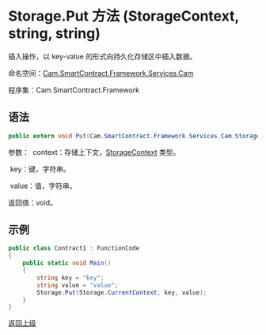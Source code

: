 # Storage.Put 方法 (StorageContext, string, string)

插入操作，以 key-value 的形式向持久化存储区中插入数据。

命名空间：[Cam.SmartContract.Framework.Services.Cam](../../Cam.md)

程序集：Cam.SmartContract.Framework

## 语法

```c#
public extern void Put(Cam.SmartContract.Framework.Services.Cam.StorageContext context, string key, string value)
```

参数：
​	context：存储上下文，[StorageContext](../StorageContext.md) 类型。

​	key：键，字符串。

​	value：值，字符串。

返回值：void。

## 示例

```c#
public class Contract1 : FunctionCode
{
    public static void Main()
    {
        string key = "key";
        string value = "value";
        Storage.Put(Storage.CurrentContext, key, value);
    }
}
```



[返回上级](../Storage.md)

